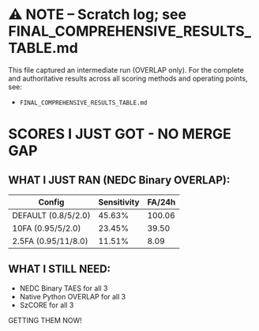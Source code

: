 # ⚠️ NOTE – Scratch log; see FINAL_COMPREHENSIVE_RESULTS_TABLE.md

This file captured an intermediate run (OVERLAP only). For the complete and authoritative results across all scoring methods and operating points, see:
- `FINAL_COMPREHENSIVE_RESULTS_TABLE.md`

# SCORES I JUST GOT - NO MERGE GAP

## WHAT I JUST RAN (NEDC Binary OVERLAP):

| Config | Sensitivity | FA/24h |
|--------|------------|--------|
| DEFAULT (0.8/5/2.0) | 45.63% | 100.06 |
| 10FA (0.95/5/2.0) | 23.45% | 39.50 |
| 2.5FA (0.95/11/8.0) | 11.51% | 8.09 |

## WHAT I STILL NEED:
- NEDC Binary TAES for all 3
- Native Python OVERLAP for all 3
- SzCORE for all 3

GETTING THEM NOW!
